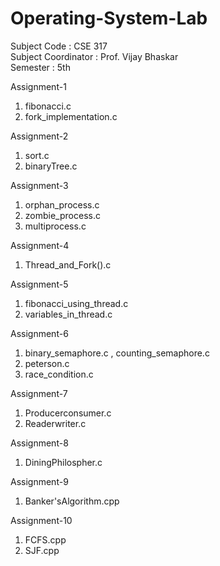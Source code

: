 # Operating-System-Lab

Subject Code : CSE 317 <br>
Subject Coordinator : Prof. Vijay Bhaskar <br>
Semester : 5th <br> 

Assignment-1
1. fibonacci.c
2. fork_implementation.c

Assignment-2
1. sort.c
2. binaryTree.c

Assignment-3
1. orphan_process.c
2. zombie_process.c
3. multiprocess.c

Assignment-4
1. Thread_and_Fork().c

Assignment-5
1. fibonacci_using_thread.c
2. variables_in_thread.c

Assignment-6
1. binary_semaphore.c , counting_semaphore.c
2. peterson.c
3. race_condition.c

Assignment-7
1. Producerconsumer.c
2. Readerwriter.c

Assignment-8
1. DiningPhilospher.c

Assignment-9
1. Banker'sAlgorithm.cpp

Assignment-10
1. FCFS.cpp
2. SJF.cpp
